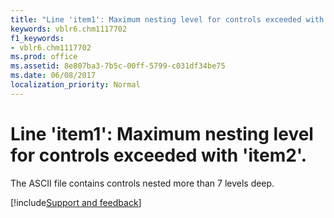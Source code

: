 ```yaml
---
title: "Line 'item1': Maximum nesting level for controls exceeded with 'item2'."
keywords: vblr6.chm1117702
f1_keywords:
- vblr6.chm1117702
ms.prod: office
ms.assetid: 8e807ba3-7b5c-00ff-5799-c031df34be75
ms.date: 06/08/2017
localization_priority: Normal
---
```



# Line 'item1': Maximum nesting level for controls exceeded with 'item2'.

The ASCII file contains controls nested more than 7 levels deep.

[!include[Support and feedback](~/includes/feedback-boilerplate.md)]